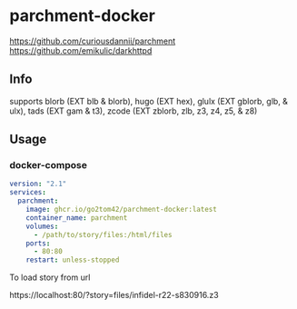 # parchment-docker
https://github.com/curiousdannii/parchment  
https://github.com/emikulic/darkhttpd  

## Info  
supports blorb (EXT blb & blorb), hugo (EXT hex), glulx (EXT gblorb, glb, & ulx), tads (EXT gam & t3), zcode (EXT zblorb, zlb, z3, z4, z5, & z8)


## Usage

### docker-compose


```yaml
version: "2.1"
services:
  parchment:
    image: ghcr.io/go2tom42/parchment-docker:latest
    container_name: parchment
    volumes:
      - /path/to/story/files:/html/files
    ports:
      - 80:80
    restart: unless-stopped
```


To load story from url  

https://localhost:80/?story=files/infidel-r22-s830916.z3
